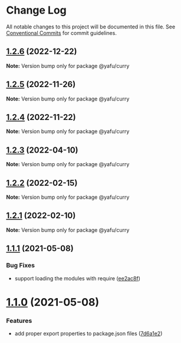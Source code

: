 # Change Log

All notable changes to this project will be documented in this file.
See [Conventional Commits](https://conventionalcommits.org) for commit guidelines.

## [1.2.6](https://github.com/TheLudd/yafu-mono/compare/@yafu/curry@1.2.5...@yafu/curry@1.2.6) (2022-12-22)

**Note:** Version bump only for package @yafu/curry





## [1.2.5](https://github.com/TheLudd/yafu-mono/compare/@yafu/curry@1.2.4...@yafu/curry@1.2.5) (2022-11-26)

**Note:** Version bump only for package @yafu/curry





## [1.2.4](https://github.com/TheLudd/yafu-mono/compare/@yafu/curry@1.2.3...@yafu/curry@1.2.4) (2022-11-22)

**Note:** Version bump only for package @yafu/curry





## [1.2.3](https://github.com/TheLudd/yafu-mono/compare/@yafu/curry@1.2.2...@yafu/curry@1.2.3) (2022-04-10)

**Note:** Version bump only for package @yafu/curry





## [1.2.2](https://github.com/TheLudd/yafu-mono/compare/@yafu/curry@1.2.1...@yafu/curry@1.2.2) (2022-02-15)

**Note:** Version bump only for package @yafu/curry





## [1.2.1](https://github.com/TheLudd/yafu-mono/compare/@yafu/curry@1.2.0...@yafu/curry@1.2.1) (2022-02-10)

**Note:** Version bump only for package @yafu/curry





## [1.1.1](https://github.com/TheLudd/yafu-mono/compare/@yafu/curry@1.1.0...@yafu/curry@1.1.1) (2021-05-08)


### Bug Fixes

* support loading the modules with require ([ee2ac8f](https://github.com/TheLudd/yafu-mono/commit/ee2ac8f9ff737bb3aad2fe6fda8c89c8d8e5c72c))





# [1.1.0](https://github.com/TheLudd/yafu-mono/compare/@yafu/curry@1.0.0...@yafu/curry@1.1.0) (2021-05-08)


### Features

* add proper export properties to package.json files ([7d6a1e2](https://github.com/TheLudd/yafu-mono/commit/7d6a1e2e24942281f93f66ded542ebcc5d1815a1))
